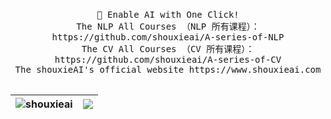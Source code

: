 <p align="center">
  <br>
  <samp>
    🤗 Enable AI with One Click!
    <br />  The NLP All Courses （NLP 所有课程）：https://github.com/shouxieai/A-series-of-NLP
    <br />  The CV All Courses （CV 所有课程）：https://github.com/shouxieai/A-series-of-CV
    <br />  The shouxieAI's official website  https://www.shouxieai.com 
    <br />
    <br />
  </samp>

| <a> <img align="center" src="https://github-readme-stats.vercel.app/api?username=shouxieai&show_icons=true&include_all_commits=true&theme=buefy&hide_border=true" alt="shouxieai" /> </a> | <a> <img align="center" src="https://github-readme-stats.vercel.app/api/top-langs/?username=shouxieai&layout=compact&theme=buefy&hide_border=true" /> </a> | 
| ------------- | ------------- |

</p>
